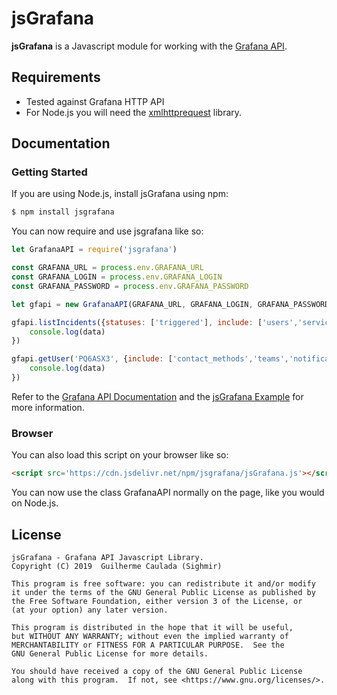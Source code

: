 # jsGrafana #

**jsGrafana** is a Javascript module for working with the [Grafana API](https://grafana.com/docs/http_api/).

## Requirements
* Tested against Grafana HTTP API
* For Node.js you will need the [xmlhttprequest](https://www.npmjs.com/package/xmlhttprequest) library.

## Documentation ##
### Getting Started

If you are using Node.js, install jsGrafana using npm:

```bash
$ npm install jsgrafana
```

You can now require and use jsgrafana like so:

```js
let GrafanaAPI = require('jsgrafana')

const GRAFANA_URL = process.env.GRAFANA_URL
const GRAFANA_LOGIN = process.env.GRAFANA_LOGIN
const GRAFANA_PASSWORD = process.env.GRAFANA_PASSWORD

let gfapi = new GrafanaAPI(GRAFANA_URL, GRAFANA_LOGIN, GRAFANA_PASSWORD)

gfapi.listIncidents({statuses: ['triggered'], include: ['users','services','priorities']}).then((data) => {
    console.log(data)
})

gfapi.getUser('PQ6ASX3', {include: ['contact_methods','teams','notification_rules']}).then((data) => {
    console.log(data)
})
```

Refer to the [Grafana API Documentation](https://grafana.com/docs/http_api/) and the [jsGrafana Example](https://github.com/Sighmir/jsGrafana/tree/master/example) for more information.  

### Browser

You can also load this script on your browser like so:

```html
<script src='https://cdn.jsdelivr.net/npm/jsgrafana/jsGrafana.js'></script>
```

You can now use the class GrafanaAPI normally on the page, like you would on Node.js.

## License ##
```
jsGrafana - Grafana API Javascript Library.
Copyright (C) 2019  Guilherme Caulada (Sighmir)

This program is free software: you can redistribute it and/or modify
it under the terms of the GNU General Public License as published by
the Free Software Foundation, either version 3 of the License, or
(at your option) any later version.

This program is distributed in the hope that it will be useful,
but WITHOUT ANY WARRANTY; without even the implied warranty of
MERCHANTABILITY or FITNESS FOR A PARTICULAR PURPOSE.  See the
GNU General Public License for more details.

You should have received a copy of the GNU General Public License
along with this program.  If not, see <https://www.gnu.org/licenses/>.
```
